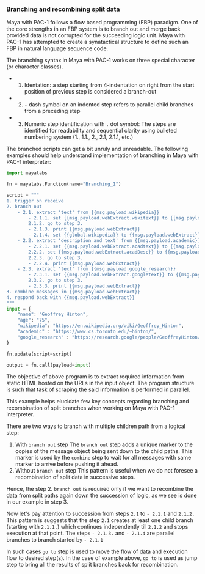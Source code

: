 ### Branching and recombining split data

Maya with PAC-1 follows a flow based programming (FBP) paradigm. One of the core strengths in an FBP system is to branch out and merge back provided data is not corrupted for the succeeding logic unit. Maya with PAC-1 has attempted to create a synatactical structure to define such an FBP in natural language sequence code.

The branching syntax in Maya with PAC-1 works on three special character (or character classes). 
- 1. Identation: a step starting from 4-indentation on right from the start position of previous step is considered a branch-out

- 2. `-` dash symbol on an indented step refers to parallel child branches from a preceding step
- 3. Numeric step identification with `.` dot symbol: The steps are identified for readability and sequential clarity using bulleted numbering system (1., 1.1., 2., 2.1, 2.1.1, etc.)

The branched scripts can get a bit unruly and unreadable. The following examples should help understand implementation of branching in Maya with PAC-1 interpreter:

```python
import mayalabs

fn = mayalabs.Function(name="Branching_1")

script = """
1. trigger on receive
2. branch out
    - 2.1. extract 'text' from {{msg.payload.wikipedia}}
        - 2.1.1. set {{msg.payload.webExtract.wikitext}} to {{msg.payload.webExtract.text}}
        2.1.2. go to step 3.
        - 2.1.3. print {{msg.payload.webExtract}}
        - 2.1.4. set {{global.wikipedia}} to {{msg.payload.webExtract}}
    - 2.2. extract 'description and text' from {{msg.payload.academic}}
        - 2.2.1. set {{msg.payload.webExtract.acadtext}} to {{msg.payload.webExtract.text}}
        2.2.2. set {{msg.payload.webExtract.acadDesc}} to {{msg.payload.webExtract.description}}
        2.2.3. go to step 3.
        - 2.2.4. print {{msg.payload.webExtract}}
    - 2.3. extract 'text' from {{msg.payload.google_research}}
        - 2.3.1. set {{msg.payload.webExtract.googletext}} to {{msg.payload.webExtract.text}}
        2.3.2. go to step 3.
        - 2.3.3. print {{msg.payload.webExtract}}
3. combine messages in {{msg.payload.webExtract}}
4. respond back with {{msg.payload.webExtract}}
"""
input = {
    "name": "Geoffrey Hinton",
    "age": "75",
    "wikipedia": "https://en.wikipedia.org/wiki/Geoffrey_Hinton",
    "academic" : "https://www.cs.toronto.edu/~hinton/",
    "google_research" : "https://research.google/people/GeoffreyHinton/"
}

fn.update(script=script)

output = fn.call(payload=input)

```
The objective of above program is to extract required information from static HTML hosted on the URLs in the input object. The program structure is such that task of scraping the said information is performed in parallel.

This example helps elucidate few key concepts regarding branching and recombination of split branches when working on Maya with PAC-1 interpreter.

There are two ways to branch with multiple children path from a logical step:
1. With `branch out` step
   The `branch out` step adds a unique marker to the copies of the message object being sent down to the child paths. This marker is used by the `combine` step to wait for all messages with same marker to arrive before pushing it ahead.
2. Without `branch out` step
   This pattern is useful when we do not foresee a recombination of split data in successive steps. 

Hence, the step 2. `branch out` is required only if we want to recombine the data from split paths again down the succession of logic, as we see is done in our example in step 3.

Now let's pay attention to succession from steps `2.1` to `- 2.1.1` and `2.1.2.` This pattern is suggests that the step `2.1` creates at least one child branch (starting with `2.1.1.`) which continues independently till `2.1.2` and stops execution at that point. 
The steps `- 2.1.3.` and `- 2.1.4` are parallel branches to branch started by `- 2.1.1`

In such cases `go to` step is used to move the flow of data and execution flow to desired step(s). In the case of example above, `go to` is used as jump step to bring all the results of split branches back for recombination.